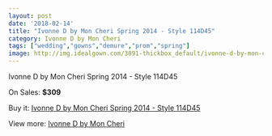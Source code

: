 ```yaml
---
layout: post
date: '2018-02-14'
title: "Ivonne D by Mon Cheri Spring 2014 - Style 114D45"
category: Ivonne D by Mon Cheri
tags: ["wedding","gowns","demure","prom","spring"]
image: http://img.idealgown.com/3091-thickbox_default/ivonne-d-by-mon-cheri-spring-2014-style-114d45.jpg
---
```

Ivonne D by Mon Cheri Spring 2014 - Style 114D45

On Sales: **$309**
<a href="https://www.idealgown.com/en/ivonne-d-by-mon-cheri/1482-ivonne-d-by-mon-cheri-spring-2014-style-114d45.html"><amp-img layout="responsive" width="600" height="600" src="//img.idealgown.com/3091-thickbox_default/ivonne-d-by-mon-cheri-spring-2014-style-114d45.jpg" alt="Ivonne D by Mon Cheri Spring 2014 - Style 114D45 0" /></a>
<a href="https://www.idealgown.com/en/ivonne-d-by-mon-cheri/1482-ivonne-d-by-mon-cheri-spring-2014-style-114d45.html"><amp-img layout="responsive" width="600" height="600" src="//img.idealgown.com/3092-thickbox_default/ivonne-d-by-mon-cheri-spring-2014-style-114d45.jpg" alt="Ivonne D by Mon Cheri Spring 2014 - Style 114D45 1" /></a>

Buy it: [Ivonne D by Mon Cheri Spring 2014 - Style 114D45](https://www.idealgown.com/en/ivonne-d-by-mon-cheri/1482-ivonne-d-by-mon-cheri-spring-2014-style-114d45.html "Ivonne D by Mon Cheri Spring 2014 - Style 114D45")

View more: [Ivonne D by Mon Cheri](https://www.idealgown.com/en/22-ivonne-d-by-mon-cheri "Ivonne D by Mon Cheri")